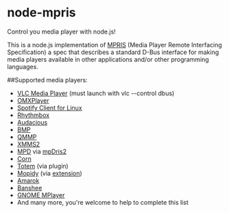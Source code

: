 node-mpris
==========

Control you media player with node.js!

This is a node.js implementation of [MPRIS](http://specifications.freedesktop.org/mpris-spec/latest/) (Media Player Remote Interfacing Specification) a spec that describes a standard D-Bus interface for making media players available in other applications and/or other programming languages.

##Supported media players:

* [VLC Media Player](https://www.videolan.org/vlc/) (must launch with vlc --control dbus)
* [OMXPlayer](https://github.com/popcornmix/omxplayer/)
* [Spotify Client for Linux](https://www.spotify.com/us/download/previews/)
* [Rhythmbox](https://wiki.gnome.org/Apps/Rhythmbox)
* [Audacious](http://audacious-media-player.org/)
* [BMP](http://sourceforge.net/projects/beepmp/)
* [QMMP](http://qmmp.ylsoftware.com/)
* [XMMS2](https://xmms2.org/)
* [MPD](http://www.musicpd.org/) via [mpDris2](https://github.com/eonpatapon/mpDris2)
* [Corn](https://github.com/mackstann/corn)
* [Totem](https://wiki.gnome.org/Apps/Videos) (via plugin)
* [Mopidy](http://www.mopidy.com/) (via [extension](https://github.com/mopidy/mopidy-mpris))
* [Amarok](https://amarok.kde.org/)
* [Banshee](http://banshee.fm/)
* [GNOME MPlayer](https://sites.google.com/site/kdekorte2/gnomemplayer)
* And many more, you're welcome to help to complete this list
